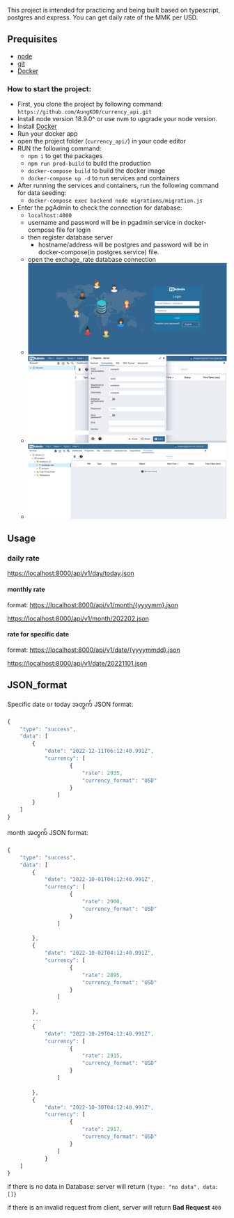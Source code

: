 <!-- # currency_api -->

This project is intended for practicing and being built based on typescript, postgres and express.
You can get daily rate of the MMK per USD.

## Prequisites
- [node](https://nodejs.org/en/)
- [git](https://git-scm.com/)
- [Docker](https://www.docker.com/)
### How to start the project:

- First, you clone the project by following command:
  `https://github.com/AungKOO/currency_api.git`
- Install node version 18.9.0^ or use nvm to upgrade your node version.
- Install [Docker](https://www.docker.com/)
- Run your docker app
- open the project folder (`currency_api/`) in your code editor
- RUN the following command:
  - `npm i` to get the packages
  - `npm run prod-build` to build the production
  - `docker-compose build` to build the docker image
  - `docker-compose up -d` to run services and containers
- After running the services and containers, run the following command for data seeding:
  - `docker-compose exec backend node migrations/migration.js`
- Enter the pgAdmin to check the connection for database:
  - `localhost:4000`
  - username and password will be in pgadmin service in docker-compose file for login
  - then register database server
    - hostname/address will be postgres and password will be in docker-compose(in postgres service) file.
  - open the exchage_rate database connection
  - ![login](images/login_screen.png)
  - ![connection](images/connection_screen.png)
  - ![connected](images/connected_screen.png)

## Usage

### daily rate

<https://localhost:8000/api/v1/day/today.json>

#### monthly rate

format: <https://localhost:8000/api/v1/month/{yyyymm}.json>

<https://localhost:8000/api/v1/month/202202.json>

#### rate for specific date

format: <https://localhost:8000/api/v1/date/{yyyymmdd}.json>

<https://localhost:8000/api/v1/date/20221101.json>

## JSON_format

Specific date or today အတွက် JSON format:

```javascript
{
    "type": "success",
    "data": [
        {
            "date": "2022-12-11T06:12:40.991Z",
            "currency": [
                    {
                        "rate": 2935,
                        "currency_format": "USD"
                    }
                ]
        }
    ]
}
```

month အတွက် JSON format:

```javascript
{
    "type": "success",
    "data": [
        {
            "date": "2022-10-01T04:12:40.991Z",
            "currency": [
                    {
                        "rate": 2900,
                        "currency_format": "USD"
                    }
                ]

        },
        {
            "date": "2022-10-02T04:12:40.991Z",
            "currency": [
                    {
                        "rate": 2895,
                        "currency_format": "USD"
                    }
                ]

        },
        ...
        {
            "date": "2022-10-29T04:12:40.991Z",
            "currency": [
                    {
                        "rate": 2915,
                        "currency_format": "USD"
                    }
                ]

        },
        {
            "date": "2022-10-30T04:12:40.991Z",
            "currency": [
                    {
                        "rate": 2917,
                        "currency_format": "USD"
                    }
                ]
            }
    ]
}
```

if there is no data in Database:
server will return `{type: "no data", data:[]}`

if there is an invalid request from client,
server will return **Bad Request** `400`
